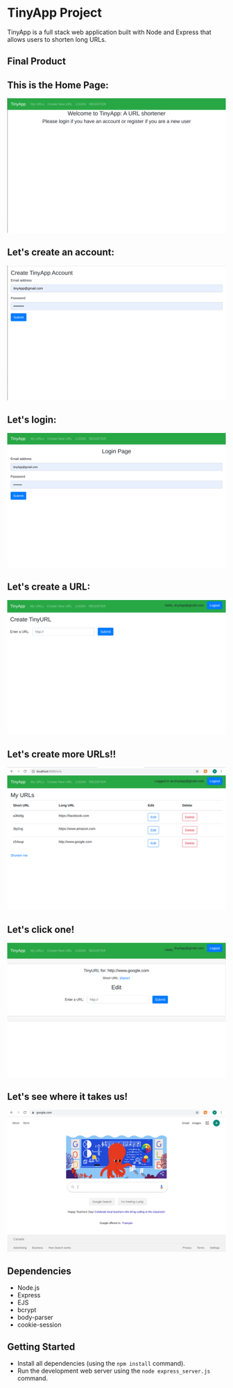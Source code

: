 # TinyApp Project

TinyApp is a full stack web application built with Node and Express that allows users to shorten long URLs.

## Final Product


## This is the Home Page:
!["screenshot description"](/docs/homepage.png)
## Let's create an account:
!["screenshot description"](/docs/createAccount.png)
## Let's login:
!["screenshot description"](/docs/loginPage.png)
## Let's create a URL:
!["screenshot description"](/docs/createAUrl.png)
## Let's create more URLs!!
!["screenshot description"](/docs/shortUrls.png)
## Let's click one!
!["screenshot description"](/docs/google.png)
## Let's see where it takes us!
!["screenshot description"](/docs/googlePage.png)
  

## Dependencies

- Node.js
- Express
- EJS
- bcrypt
- body-parser
- cookie-session

## Getting Started

- Install all dependencies (using the `npm install` command).
- Run the development web server using the `node express_server.js` command.
